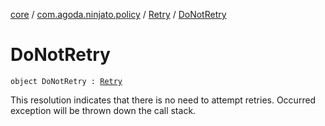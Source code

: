 [core](../../index.md) / [com.agoda.ninjato.policy](../index.md) / [Retry](index.md) / [DoNotRetry](./-do-not-retry.md)

# DoNotRetry

`object DoNotRetry : `[`Retry`](index.md)

This resolution indicates that there is no need to attempt retries.
Occurred exception will be thrown down the call stack.

